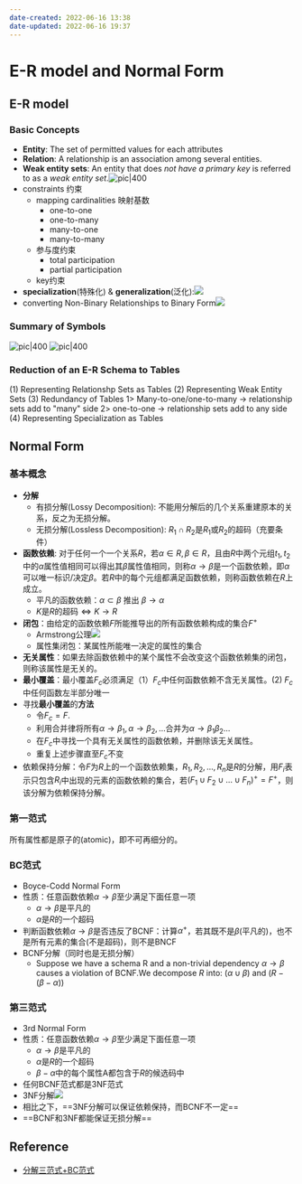 ```yaml
---
date-created: 2022-06-16 13:38
date-updated: 2022-06-16 19:37
---
```


# E-R model and Normal Form

## E-R model

### Basic Concepts

- **Entity**: The set of permitted values for each attributes
- **Relation**: A relationship is an association among several entities.
- **Weak entity sets**: An entity that does _not have a primary key_ is referred to as a _weak entity set_.![pic|400](https://s2.loli.net/2022/03/22/ZHKICqrgyTfn5uD.png)
- constraints 约束
	- mapping cardinalities 映射基数
		- one-to-one
		- one-to-many
		- many-to-one
		- many-to-many
	- 参与度约束
		- total participation
		- partial participation
	- key约束
- **specialization**(特殊化) & **generalization**(泛化):![](https://s2.loli.net/2022/03/29/WgrtNHdTLs73kF9.png)
- converting Non-Binary Relationships to Binary Form![](https://s2.loli.net/2022/03/22/8XOtjEq61omJVPA.png)

### Summary of Symbols

![pic|400](https://s2.loli.net/2022/03/29/ZukFnEJx3C95wSz.png)
![pic|400](https://s2.loli.net/2022/03/29/o9bvTaPLyWj821x.png)

### Reduction of an E-R  Schema to Tables

(1) Representing Relationshp Sets as Tables
(2) Representing Weak Entity Sets
(3) Redundancy of Tables
1> Many-to-one/one-to-many -> relationship sets add to "many" side
2> one-to-one -> relationship sets add to any side
(4) Representing Specialization as Tables

## Normal Form

### 基本概念

- **分解**
	- 有损分解(Lossy Decomposition): 不能用分解后的几个关系重建原本的关系，反之为无损分解。
	- 无损分解(Lossless Decomposition): $R_1\cap R_2$是$R_1$或$R_2$的超码（充要条件）
- **函数依赖**: 对于任何一个一个关系$R$，若$\alpha \in R,\beta \in R$，且由$R$中两个元组$t_1,t_2$中的$\alpha$属性值相同可以得出其$\beta$属性值相同，则称$\alpha\to \beta$是一个函数依赖，即$\alpha$可以唯一标识/决定$\beta$。若$R$中的每个元组都满足函数依赖，则称函数依赖在$R$上成立。
	- 平凡的函数依赖：$\alpha \subset \beta$ 推出 $\beta \to \alpha$
	- $K$是$R$的超码$\iff K\to R$
- **闭包**：由给定的函数依赖$F$所能推导出的所有函数依赖构成的集合$F^{+}$
	- Armstrong公理![](https://zerokei-imgurl.oss-cn-hangzhou.aliyuncs.com/img/20220616183558.png)
	- 属性集闭包：某属性所能唯一决定的属性的集合
- **无关属性**：如果去除函数依赖中的某个属性不会改变这个函数依赖集的闭包，则称该属性是无关的。
- **最小覆盖**：最小覆盖$F_c$必须满足（1）$F_c$中任何函数依赖不含无关属性。(2) $F_c$中任何函数左半部分唯一
- 寻找**最小覆盖**的**方法**
	- 令$F_c=F$.
	- 利用合并律将所有$\alpha\to\beta_1,\alpha\to\beta_2,\dots$合并为$\alpha\to\beta_1\beta_2...$
	- 在$F_c$中寻找一个具有无关属性的函数依赖，并删除该无关属性。
	- 重复上述步骤直至$F_c$不变
- 依赖保持分解：令$F$为$R$上的一个函数依赖集，$R_1,R_2,\dots,R_n$是$R$的分解，用$F_i$表示只包含$R_i$中出现的元素的函数依赖的集合，若$(F_1\cup F_2\cup\dots\cup F_n)^{+}=F^{+}$，则该分解为依赖保持分解。

### 第一范式

所有属性都是原子的(atomic)，即不可再细分的。

### BC范式

- Boyce-Codd Normal Form
- 性质：任意函数依赖$\alpha\to\beta$至少满足下面任意一项
	- $\alpha\to\beta$是平凡的
	- $\alpha$是$R$的一个超码
- 判断函数依赖$\alpha\to\beta$是否违反了BCNF：计算$\alpha^{+}$，若其既不是$\beta$(平凡的)，也不是所有元素的集合(不是超码)，则不是BNCF
- BCNF分解（同时也是无损分解）
	- Suppose we have a schema R and a non-trivial dependency $\alpha \to \beta$ causes a violation of BCNF.We decompose _R_ into: $(\alpha \cup \beta)$ and $(R-(\beta-\alpha))$

### 第三范式

- 3rd Normal Form
- 性质：任意函数依赖$\alpha\to\beta$至少满足下面任意一项
	- $\alpha\to\beta$是平凡的
	- $\alpha$是$R$的一个超码
	- $\beta-\alpha$中的每个属性A都包含于$R$的候选码中
- 任何BCNF范式都是3NF范式
- 3NF分解![](https://zerokei-imgurl.oss-cn-hangzhou.aliyuncs.com/img/20220616185600.png)
- 相比之下，==3NF分解可以保证依赖保持，而BCNF不一定==
- ==BCNF和3NF都能保证无损分解==

## Reference

- [分解三范式+BC范式](https://www.bilibili.com/video/BV1eE411a79r)
